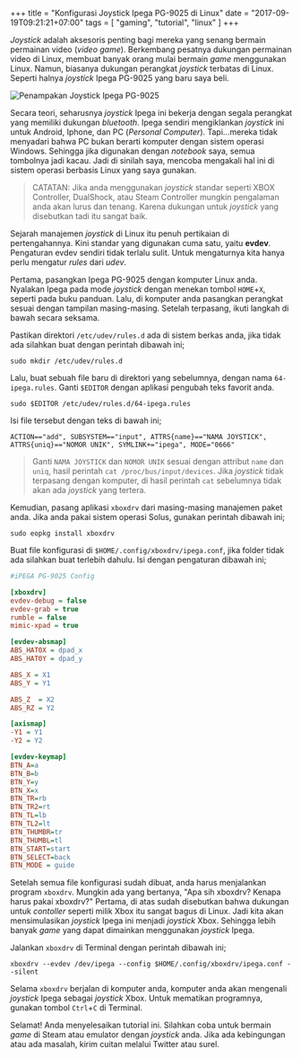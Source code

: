 +++
title = "Konfigurasi Joystick Ipega PG-9025 di Linux"
date = "2017-09-19T09:21:21+07:00"
tags = [
  "gaming",
  "tutorial",
  "linux"
]
+++

*Joystick* adalah aksesoris penting bagi mereka yang senang bermain permainan video (*video game*). Berkembang pesatnya dukungan permainan video di Linux, membuat banyak orang mulai bermain *game* menggunakan Linux. Namun, biasanya dukungan perangkat *joystick* terbatas di Linux. Seperti halnya *joystick* Ipega PG-9025 yang baru saya beli.

![Penampakan Joystick Ipega PG-9025](https://images-na.ssl-images-amazon.com/images/I/61qcHX94RjL._SL1200_.jpg)

Secara teori, seharusnya *joystick* Ipega ini bekerja dengan segala perangkat yang memiliki dukungan *bluetooth*. Ipega sendiri mengiklankan *joystick* ini untuk Android, Iphone, dan PC (*Personal Computer*). Tapi...mereka tidak menyadari bahwa PC bukan berarti komputer dengan sistem operasi Windows. Sehingga jika digunakan dengan *notebook* saya, semua tombolnya jadi kacau. Jadi di sinilah saya, mencoba mengakali hal ini di sistem operasi berbasis Linux yang saya gunakan.

> CATATAN: Jika anda menggunakan *joystick* standar seperti XBOX Controller, DualShock, atau Steam Controller mungkin pengalaman anda akan lurus dan tenang. Karena dukungan untuk *joystick* yang disebutkan tadi itu sangat baik.

Sejarah manajemen *joystick* di Linux itu penuh pertikaian di pertengahannya. Kini standar yang digunakan cuma satu, yaitu **evdev**. Pengaturan evdev sendiri tidak terlalu sulit. Untuk mengaturnya kita hanya perlu mengatur *rules* dari *udev*.

Pertama, pasangkan Ipega PG-9025 dengan komputer Linux anda. Nyalakan Ipega pada mode *joystick* dengan menekan tombol `HOME`+`X`, seperti pada buku panduan. Lalu, di komputer anda pasangkan perangkat sesuai dengan tampilan masing-masing. Setelah terpasang, ikuti langkah di bawah secara seksama.

Pastikan direktori `/etc/udev/rules.d` ada di sistem berkas anda, jika tidak ada silahkan buat dengan perintah dibawah ini;
```
sudo mkdir /etc/udev/rules.d
```

Lalu, buat sebuah file baru di direktori yang sebelumnya, dengan nama `64-ipega.rules`. Ganti `$EDITOR` dengan aplikasi pengubah teks favorit anda.
```
sudo $EDITOR /etc/udev/rules.d/64-ipega.rules
```

Isi file tersebut dengan teks di bawah ini;
```
ACTION=="add", SUBSYSTEM=="input", ATTRS{name}=="NAMA JOYSTICK", ATTRS{uniq}=="NOMOR UNIK", SYMLINK+="ipega", MODE="0666"
```

> Ganti `NAMA JOYSTICK` dan `NOMOR UNIK` sesuai dengan attribut `name` dan `uniq`, hasil perintah `cat /proc/bus/input/devices`. Jika *joystick* tidak terpasang dengan komputer, di hasil perintah `cat` sebelumnya tidak akan ada *joystick* yang tertera.

Kemudian, pasang aplikasi `xboxdrv` dari masing-masing manajemen paket anda. Jika anda pakai sistem operasi Solus, gunakan perintah dibawah ini;
```
sudo eopkg install xboxdrv
```

Buat file konfigurasi di `$HOME/.config/xboxdrv/ipega.conf`, jika folder tidak ada silahkan buat terlebih dahulu. Isi dengan pengaturan dibawah ini;
```ini
#iPEGA PG-9025 Config 

[xboxdrv]
evdev-debug = false
evdev-grab = true
rumble = false
mimic-xpad = true

[evdev-absmap]
ABS_HAT0X = dpad_x
ABS_HAT0Y = dpad_y

ABS_X = X1
ABS_Y = Y1

ABS_Z  = X2
ABS_RZ = Y2

[axismap]
-Y1 = Y1
-Y2 = Y2

[evdev-keymap]
BTN_A=a
BTN_B=b
BTN_Y=y
BTN_X=x
BTN_TR=rb
BTN_TR2=rt
BTN_TL=lb
BTN_TL2=lt
BTN_THUMBR=tr
BTN_THUMBL=tl
BTN_START=start
BTN_SELECT=back
BTN_MODE = guide
```

Setelah semua file konfigurasi sudah dibuat, anda harus menjalankan program `xboxdrv`. Mungkin ada yang bertanya, "Apa sih xboxdrv? Kenapa harus pakai xboxdrv?" Pertama, di atas sudah disebutkan bahwa dukungan untuk *contoller* seperti milik Xbox itu sangat bagus di Linux. Jadi kita akan mensimulasikan *joystick* Ipega ini menjadi *joystick* Xbox. Sehingga lebih banyak *game* yang dapat dimainkan menggunakan *joystick* Ipega.

Jalankan `xboxdrv` di Terminal dengan perintah dibawah ini;
```
xboxdrv --evdev /dev/ipega --config $HOME/.config/xboxdrv/ipega.conf --silent
```

Selama `xboxdrv` berjalan di komputer anda, komputer anda akan mengenali *joystick* Ipega sebagai *joystick* Xbox. Untuk mematikan programnya, gunakan tombol `Ctrl`+`C` di Terminal.

Selamat! Anda menyelesaikan tutorial ini. Silahkan coba untuk bermain *game* di Steam atau emulator dengan *joystick* anda. Jika ada kebingungan atau ada masalah, kirim cuitan melalui Twitter atau surel.

